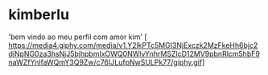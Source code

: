 # kimberlu
'bem vindo ao meu perfil com amor kim'
[ https://media4.giphy.com/media/v1.Y2lkPTc5MGI3NjExczk2MzFkeHh6bjc2djNpNG0za3hsNjJ5bjhpbmIxOWQ0NWlvYnhrMSZlcD12MV9pbnRlcm5hbF9naWZfYnlfaWQmY3Q9Zw/c76IJLufpNwSULPk77/giphy.gif]
